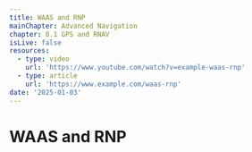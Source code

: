 ```yaml
---
title: WAAS and RNP
mainChapter: Advanced Navigation
chapter: 8.1 GPS and RNAV
isLive: false
resources:
  - type: video
    url: 'https://www.youtube.com/watch?v=example-waas-rnp'
  - type: article
    url: 'https://www.example.com/waas-rnp'
date: '2025-01-03'
---
```


# WAAS and RNP
